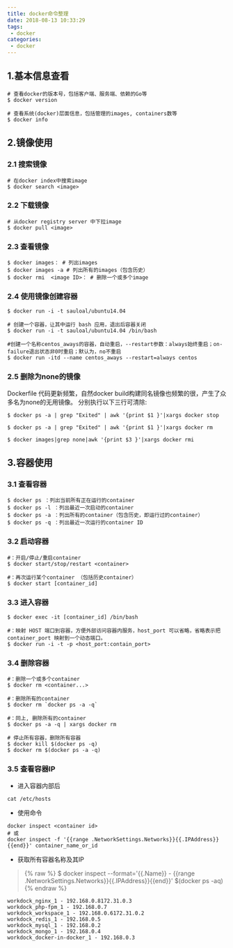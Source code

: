```yaml
---
title: docker命令整理
date: 2018-08-13 10:33:29
tags:
 - docker
categories:
 - docker
---
```



## 1.基本信息查看
```
# 查看docker的版本号，包括客户端、服务端、依赖的Go等
$ docker version

# 查看系统(docker)层面信息，包括管理的images, containers数等
$ docker info 
```


## 2.镜像使用

### 2.1 搜索镜像
``` 
# 在docker index中搜索image
$ docker search <image> 
```
### 2.2 下载镜像
```
# 从docker registry server 中下拉image
$ docker pull <image>  
```
### 2.3 查看镜像 
```
$ docker images： # 列出images
$ docker images -a # 列出所有的images（包含历史）
$ docker rmi  <image ID>： # 删除一个或多个image
```
### 2.4 使用镜像创建容器 
```
$ docker run -i -t sauloal/ubuntu14.04

# 创建一个容器，让其中运行 bash 应用，退出后容器关闭
$ docker run -i -t sauloal/ubuntu14.04 /bin/bash
 
#创建一个名称centos_aways的容器，自动重启，--restart参数：always始终重启；on-failure退出状态非0时重启；默认为，no不重启
$ docker run -itd --name centos_aways --restart=always centos 
```

### 2.5 删除为none的镜像
Dockerfile 代码更新频繁，自然docker build构建同名镜像也频繁的很，产生了众多名为none的无用镜像。
分别执行以下三行可清除:

```
$ docker ps -a | grep "Exited" | awk '{print $1 }'|xargs docker stop

$ docker ps -a | grep "Exited" | awk '{print $1 }'|xargs docker rm

$ docker images|grep none|awk '{print $3 }'|xargs docker rmi

```

## 3.容器使用
### 3.1 查看容器
```
$ docker ps ：列出当前所有正在运行的container
$ docker ps -l ：列出最近一次启动的container
$ docker ps -a ：列出所有的container（包含历史，即运行过的container）
$ docker ps -q ：列出最近一次运行的container ID
```

### 3.2 启动容器
```
#：开启/停止/重启container
$ docker start/stop/restart <container> 

#：再次运行某个container （包括历史container）
$ docker start [container_id]
```

### 3.3 进入容器
```
$ docker exec -it [container_id] /bin/bash

#：映射 HOST 端口到容器，方便外部访问容器内服务，host_port 可以省略，省略表示把 container_port 映射到一个动态端口。
$ docker run -i -t -p <host_port:contain_port>
```

### 3.4 删除容器

```
#：删除一个或多个container
$ docker rm <container...> 

#：删除所有的container
$ docker rm `docker ps -a -q`

#：同上, 删除所有的container
$ docker ps -a -q | xargs docker rm

# 停止所有容器，删除所有容器
$ docker kill $(docker ps -q) 
$ docker rm $(docker ps -a -q)

```

### 3.5 查看容器IP
- 进入容器内部后
```
cat /etc/hosts
```
- 使用命令
```
docker inspect <container id> 
# 或 
docker inspect -f '{{range .NetworkSettings.Networks}}{{.IPAddress}}{{end}}' container_name_or_id
```
- 获取所有容器名称及其IP

> {% raw %}
$ docker inspect --format='{{.Name}} - {{range .NetworkSettings.Networks}}{{.IPAddress}}{{end}}' $(docker ps -aq)
{% endraw %}


```
workdock_nginx_1 - 192.168.0.8172.31.0.3
workdock_php-fpm_1 - 192.168.0.7
workdock_workspace_1 - 192.168.0.6172.31.0.2
workdock_redis_1 - 192.168.0.5
workdock_mysql_1 - 192.168.0.2
workdock_mongo_1 - 192.168.0.4
workdock_docker-in-docker_1 - 192.168.0.3
```





